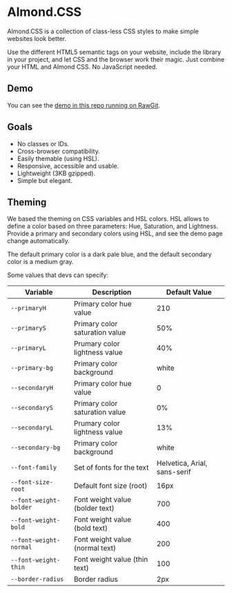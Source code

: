 # Almond.CSS

Almond.CSS is a collection of class-less CSS styles to make simple websites look better.

Use the different HTML5 semantic tags on your website, include the library in your project, and let CSS and the browser work their magic. Just combine your HTML and Almond CSS. No JavaScript needed.

## Demo

You can see the [demo in this repo running on RawGit](https://ghcdn.rawgit.org/alvaromontoro/almond.css/master/demo/index.html).

## Goals

- No classes or IDs.
- Cross-browser compatibility.
- Easily themable (using HSL).
- Responsive, accessible and usable.
- Lightweight (3KB gzipped).
- Simple but elegant.

## Theming

We based the theming on CSS variables and HSL colors. HSL allows to define a color based on three parameters: Hue, Saturation, and Lightness. Provide a primary and secondary colors using HSL, and see the demo page change automatically.

The default primary color is a dark pale blue, and the default secondary color is a medium gray.

Some values that devs can specify:

| Variable | Description | Default Value |
|----------|-------------|---------------|
| `--primaryH` | Primary color hue value | 210 |
| `--primaryS` | Primary color saturation value | 50% |
| `--primaryL` | Prumary color lightness value | 40% |
| `--primary-bg` | Primary color background | white |
| `--secondaryH` | Primary color hue value | 0 |
| `--secondaryS` | Primary color saturation value | 0% |
| `--secondaryL` | Prumary color lightness value | 13% |
| `--secondary-bg` | Primary color background | white |
| `--font-family` | Set of fonts for the text | Helvetica, Arial, sans-serif |
| `--font-size-root` | Default font size (root) | 16px |
| `--font-weight-bolder` | Font weight value (bolder text) | 700 |
| `--font-weight-bold` | Font weight value (bold text) | 400 |
| `--font-weight-normal` | Font weight value (normal text) | 200 |
| `--font-weight-thin` | Font weight value (thin text) | 100 |
| `--border-radius` | Border radius | 2px |
